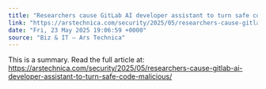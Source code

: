 ```yaml
---
title: "Researchers cause GitLab AI developer assistant to turn safe code malicious"
link: "https://arstechnica.com/security/2025/05/researchers-cause-gitlab-ai-developer-assistant-to-turn-safe-code-malicious/"
date: "Fri, 23 May 2025 19:06:59 +0000"
source: "Biz & IT – Ars Technica"
---
```


This is a summary. Read the full article at: https://arstechnica.com/security/2025/05/researchers-cause-gitlab-ai-developer-assistant-to-turn-safe-code-malicious/